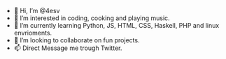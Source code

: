 - 👋 Hi, I’m @4esv
- 👀 I’m interested in coding, cooking and playing music.
- 🌱 I’m currently learning Python, JS, HTML, CSS, Haskell, PHP and linux envrioments.
- 💞️ I’m looking to collaborate on fun projects.
- 📫 Direct Message me trough Twitter.

<!---
4esv/4esv is a ✨ special ✨ repository because its `README.md` (this file) appears on your GitHub profile.
You can click the Preview link to take a look at your changes.
--->
